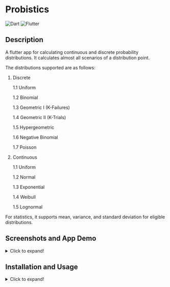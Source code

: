 # Probistics
![Dart](https://img.shields.io/badge/dart-%230175C2.svg?style=for-the-badge&logo=dart&logoColor=white)
![Flutter](https://img.shields.io/badge/Flutter-%2302569B.svg?style=for-the-badge&logo=Flutter&logoColor=white)

## Description
A flutter app for calculating continuous and discrete probability distributions. It calculates almost all scenarios of a distribution point. 

The distributions supported are as follows:

1. Discrete

   1.1 Uniform 

   1.2 Binomial

   1.3 Geometric I (K-Failures)

   1.4 Geometric II (K-Trials)

   1.5 Hypergeometric

   1.6 Negative Binomial

   1.7 Poisson

2. Continuous

    1.1 Uniform

    1.2 Normal

    1.3 Exponential

    1.4 Weibull

    1.5 Lognormal

For statistics, it supports mean, variance, and standard deviation for eligible distributions.


## Screenshots and App Demo
<details>
   <summary>Click to expand!</summary>

   <img src="readme_res//gif.gif" width="180"/>

   <img src="readme_res//Screenshot_20210817-134155.jpg" width="180"/>

   <img src="readme_res//Screenshot_20210817-134218.jpg" width="180"/>

   <img src="readme_res//Screenshot_20210817-134240.jpg" width="180"/>

   <img src="readme_res//Screenshot_20210817-134256.jpg" width="180"/>


</details>

## Installation and Usage
<details>
   <summary>Click to expand!</summary>


   - Download/clone this repository. Then open terminal (make sure you are in the project's directory).
   - Run ````flutter devices```` and select which device you want to run it on. It is always better to run an app on your physical device. 

   > **Note:** *This app is not a production level app as it is my first app in flutter. However, it will help you with your homeworks and online quizzes and tests (if any) :) in a STAT course*.


</details>
